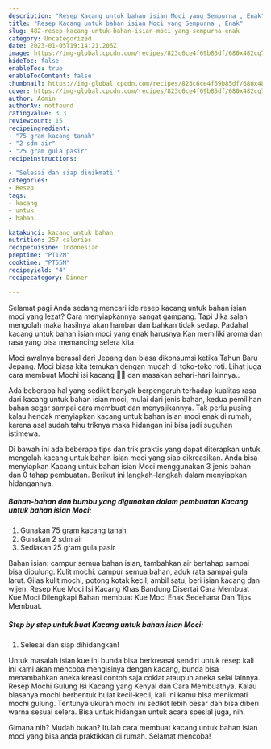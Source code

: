 ```yaml
---
description: "Resep Kacang untuk bahan isian Moci yang Sempurna , Enak"
title: "Resep Kacang untuk bahan isian Moci yang Sempurna , Enak"
slug: 482-resep-kacang-untuk-bahan-isian-moci-yang-sempurna-enak
category: Uncategorized
date: 2023-01-05T19:14:21.206Z
image: https://img-global.cpcdn.com/recipes/823c6ce4f69b85df/680x482cq70/kacang-untuk-bahan-isian-moci-foto-resep-utama.jpg
hideToc: false
enableToc: true
enableTocContent: false
thumbnail: https://img-global.cpcdn.com/recipes/823c6ce4f69b85df/680x482cq70/kacang-untuk-bahan-isian-moci-foto-resep-utama.jpg
cover: https://img-global.cpcdn.com/recipes/823c6ce4f69b85df/680x482cq70/kacang-untuk-bahan-isian-moci-foto-resep-utama.jpg
author: Admin
authorAv: notfound
ratingvalue: 3.3
reviewcount: 15
recipeingredient:
- "75 gram kacang tanah"
- "2 sdm air"
- "25 gram gula pasir"
recipeinstructions:

- "Selesai dan siap dinikmati!"
categories:
- Resep
tags:
- kacang
- untuk
- bahan

katakunci: kacang untuk bahan 
nutrition: 257 calories
recipecuisine: Indonesian
preptime: "PT12M"
cooktime: "PT55M"
recipeyield: "4"
recipecategory: Dinner

---
```



Selamat pagi Anda sedang mencari ide resep kacang untuk bahan isian moci yang lezat? Cara menyiapkannya sangat gampang. Tapi Jika salah mengolah maka hasilnya akan hambar dan bahkan tidak sedap. Padahal kacang untuk bahan isian moci yang enak harusnya Kan memiliki aroma dan rasa yang bisa memancing selera kita.


Moci awalnya berasal dari Jepang dan biasa dikonsumsi ketika Tahun Baru Jepang. Moci biasa kita temukan dengan mudah di toko-toko roti. Lihat juga cara membuat Mochi isi kacang 🥜🌼 dan masakan sehari-hari lainnya..

Ada beberapa hal yang sedikit banyak berpengaruh terhadap kualitas rasa dari kacang untuk bahan isian moci, mulai dari jenis bahan, kedua pemilihan bahan segar sampai cara membuat dan menyajikannya. Tak perlu pusing kalau hendak menyiapkan kacang untuk bahan isian moci enak di rumah, karena asal sudah tahu triknya maka hidangan ini bisa jadi suguhan istimewa.


Di bawah ini ada beberapa tips dan trik praktis yang dapat diterapkan untuk mengolah kacang untuk bahan isian moci yang siap dikreasikan. Anda bisa menyiapkan Kacang untuk bahan isian Moci menggunakan 3 jenis bahan dan 0 tahap pembuatan. Berikut ini langkah-langkah dalam menyiapkan hidangannya.

<!--inarticleads1-->

##### Bahan-bahan dan bumbu yang digunakan dalam pembuatan Kacang untuk bahan isian Moci:

1. Gunakan 75 gram kacang tanah
1. Gunakan 2 sdm air
1. Sediakan 25 gram gula pasir


Bahan isian: campur semua bahan isian, tambahkan air bertahap sampai bisa dipulung. Kulit mochi: campur semua bahan, aduk rata sampai gula larut. Gilas kulit mochi, potong kotak kecil, ambil satu, beri isian kacang dan wijen. Resep Kue Moci Isi Kacang Khas Bandung Disertai Cara Membuat Kue Moci Dilengkapi Bahan membuat Kue Moci Enak Sedehana Dan Tips Membuat. 

<!--inarticleads2-->

##### Step by step untuk buat Kacang untuk bahan isian Moci:


1. Selesai dan siap dihidangkan!

Untuk masalah isian kue ini bunda bisa berkreasai sendiri untuk resep kali ini kami akan mencoba mengisinya dengan kacang, bunda bisa menambahkan aneka kreasi contoh saja coklat ataupun aneka selai lainnya. Resep Mochi Gulung Isi Kacang yang Kenyal dan Cara Membuatnya. Kalau biasanya mochi berbentuk bulat kecil-kecil, kali ini kamu bisa menikmati mochi gulung. Tentunya ukuran mochi ini sedikit lebih besar dan bisa diberi warna sesuai selera. Bisa untuk hidangan untuk acara spesial juga, nih. 

Gimana nih? Mudah bukan? Itulah cara membuat kacang untuk bahan isian moci yang bisa anda praktikkan di rumah. Selamat mencoba!
